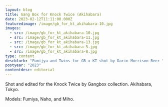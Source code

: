 ```yaml
---
layout: blog
title: Gang Box for Knock Twice (Akihabara)
date: 2023-02-12T11:11:00.000Z
featuredimage: /image/gb_for_kt_akihabara-10.jpg
images:
  - src: /image/gb_for_kt_akihabara-10.jpg
  - src: /image/gb_for_kt_akihabara-11.jpg
  - src: /image/gb_for_kt_akihabara-13.jpg
  - src: /image/gb_for_kt_akihabara-5.jpg
  - src: /image/gb_for_kt_akihabara-8.jpg
type: content
descblurb: "Fumijya and Twins for GB x KT shot by Darin Morrison-Beer "
postyear: "2023"
contentdesc: editorial
---
```

Shot and edited for the Knock Twice by Gangbox collection. Akihabara, Tokyo.


Models: Fumiya, Naho, and Miho.
